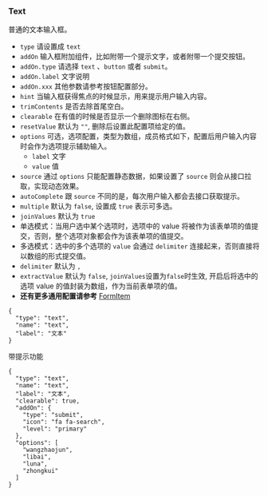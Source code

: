 ### Text

普通的文本输入框。

-   `type` 请设置成 `text`
-   `addOn` 输入框附加组件，比如附带一个提示文字，或者附带一个提交按钮。
-   `addOn.type` 请选择 `text` 、`button` 或者 `submit`。
-   `addOn.label` 文字说明
-   `addOn.xxx` 其他参数请参考按钮配置部分。
-   `hint` 当输入框获得焦点的时候显示，用来提示用户输入内容。
-   `trimContents` 是否去除首尾空白。
-   `clearable` 在有值的时候是否显示一个删除图标在右侧。
-   `resetValue` 默认为 `""`, 删除后设置此配置项给定的值。
-   `options` 可选，选项配置，类型为数组，成员格式如下，配置后用户输入内容时会作为选项提示辅助输入。
    -   `label` 文字
    -   `value` 值
-   `source` 通过 `options` 只能配置静态数据，如果设置了 `source` 则会从接口拉取，实现动态效果。
-   `autoComplete` 跟 `source` 不同的是，每次用户输入都会去接口获取提示。
-   `multiple` 默认为 `false`, 设置成 `true` 表示可多选。
-   `joinValues` 默认为 `true`
-   单选模式：当用户选中某个选项时，选项中的 value 将被作为该表单项的值提交，否则，整个选项对象都会作为该表单项的值提交。
-   多选模式：选中的多个选项的 `value` 会通过 `delimiter` 连接起来，否则直接将以数组的形式提交值。
-   `delimiter` 默认为 `,`
-   `extractValue` 默认为 `false`, `joinValues`设置为`false`时生效, 开启后将选中的选项 value 的值封装为数组，作为当前表单项的值。
-   **还有更多通用配置请参考** [FormItem](./FormItem.md)

```schema:height="200" scope="form-item"
{
  "type": "text",
  "name": "text",
  "label": "文本"
}
```

带提示功能

```schema:height="240" scope="form-item"
{
  "type": "text",
  "name": "text",
  "label": "文本",
  "clearable": true,
  "addOn": {
    "type": "submit",
    "icon": "fa fa-search",
    "level": "primary"
  },
  "options": [
    "wangzhaojun",
    "libai",
    "luna",
    "zhongkui"
  ]
}
```
